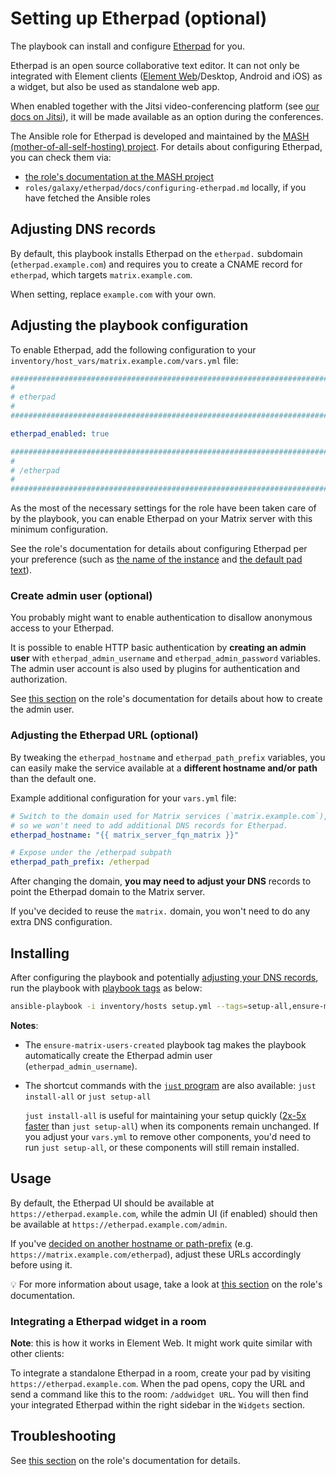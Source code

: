 <!--
SPDX-FileCopyrightText: 2021 Béla Becker
SPDX-FileCopyrightText: 2021 - 2024 Slavi Pantaleev
SPDX-FileCopyrightText: 2021 pushytoxin
SPDX-FileCopyrightText: 2022 Jim Myhrberg
SPDX-FileCopyrightText: 2022 Nikita Chernyi
SPDX-FileCopyrightText: 2022 felixx9
SPDX-FileCopyrightText: 2024 - 2025 Suguru Hirahara

SPDX-License-Identifier: AGPL-3.0-or-later
-->

# Setting up Etherpad (optional)

The playbook can install and configure [Etherpad](https://etherpad.org) for you.

Etherpad is an open source collaborative text editor. It can not only be integrated with Element clients ([Element Web](configuring-playbook-client-element-web.md)/Desktop, Android and iOS) as a widget, but also be used as standalone web app.

When enabled together with the Jitsi video-conferencing platform (see [our docs on Jitsi](configuring-playbook-jitsi.md)), it will be made available as an option during the conferences.

The Ansible role for Etherpad is developed and maintained by the [MASH (mother-of-all-self-hosting) project](https://github.com/mother-of-all-self-hosting/ansible-role-etherpad). For details about configuring Etherpad, you can check them via:
- [the role's documentation at the MASH project](https://github.com/mother-of-all-self-hosting/ansible-role-etherpad/blob/main/docs/configuring-etherpad.md)
- `roles/galaxy/etherpad/docs/configuring-etherpad.md` locally, if you have fetched the Ansible roles

## Adjusting DNS records

By default, this playbook installs Etherpad on the `etherpad.` subdomain (`etherpad.example.com`) and requires you to create a CNAME record for `etherpad`, which targets `matrix.example.com`.

When setting, replace `example.com` with your own.

## Adjusting the playbook configuration

To enable Etherpad, add the following configuration to your `inventory/host_vars/matrix.example.com/vars.yml` file:

```yaml
########################################################################
#                                                                      #
# etherpad                                                             #
#                                                                      #
########################################################################

etherpad_enabled: true

########################################################################
#                                                                      #
# /etherpad                                                            #
#                                                                      #
########################################################################
```

As the most of the necessary settings for the role have been taken care of by the playbook, you can enable Etherpad on your Matrix server with this minimum configuration.

See the role's documentation for details about configuring Etherpad per your preference (such as [the name of the instance](https://github.com/mother-of-all-self-hosting/ansible-role-etherpad/blob/main/docs/configuring-etherpad.md#set-the-name-of-the-instance-optional) and [the default pad text](https://github.com/mother-of-all-self-hosting/ansible-role-etherpad/blob/main/docs/configuring-etherpad.md#set-the-default-text-optional)).

### Create admin user (optional)

You probably might want to enable authentication to disallow anonymous access to your Etherpad.

It is possible to enable HTTP basic authentication by **creating an admin user** with `etherpad_admin_username` and `etherpad_admin_password` variables. The admin user account is also used by plugins for authentication and authorization.

See [this section](https://github.com/mother-of-all-self-hosting/ansible-role-etherpad/blob/main/docs/configuring-etherpad.md#create-admin-user-optional) on the role's documentation for details about how to create the admin user.

### Adjusting the Etherpad URL (optional)

By tweaking the `etherpad_hostname` and `etherpad_path_prefix` variables, you can easily make the service available at a **different hostname and/or path** than the default one.

Example additional configuration for your `vars.yml` file:

```yaml
# Switch to the domain used for Matrix services (`matrix.example.com`),
# so we won't need to add additional DNS records for Etherpad.
etherpad_hostname: "{{ matrix_server_fqn_matrix }}"

# Expose under the /etherpad subpath
etherpad_path_prefix: /etherpad
```

After changing the domain, **you may need to adjust your DNS** records to point the Etherpad domain to the Matrix server.

If you've decided to reuse the `matrix.` domain, you won't need to do any extra DNS configuration.

## Installing

After configuring the playbook and potentially [adjusting your DNS records](#adjusting-dns-records), run the playbook with [playbook tags](playbook-tags.md) as below:

<!-- NOTE: let this conservative command run (instead of install-all) to make it clear that failure of the command means something is clearly broken. -->
```sh
ansible-playbook -i inventory/hosts setup.yml --tags=setup-all,ensure-matrix-users-created,start
```

**Notes**:

- The `ensure-matrix-users-created` playbook tag makes the playbook automatically create the Etherpad admin user (`etherpad_admin_username`).

- The shortcut commands with the [`just` program](just.md) are also available: `just install-all` or `just setup-all`

  `just install-all` is useful for maintaining your setup quickly ([2x-5x faster](../CHANGELOG.md#2x-5x-performance-improvements-in-playbook-runtime) than `just setup-all`) when its components remain unchanged. If you adjust your `vars.yml` to remove other components, you'd need to run `just setup-all`, or these components will still remain installed.

## Usage

By default, the Etherpad UI should be available at `https://etherpad.example.com`, while the admin UI (if enabled) should then be available at `https://etherpad.example.com/admin`.

If you've [decided on another hostname or path-prefix](#adjusting-the-etherpad-url-optional) (e.g. `https://matrix.example.com/etherpad`), adjust these URLs accordingly before using it.

💡 For more information about usage, take a look at [this section](https://github.com/mother-of-all-self-hosting/ansible-role-etherpad/blob/main/docs/configuring-etherpad.md#usage) on the role's documentation.

### Integrating a Etherpad widget in a room

**Note**: this is how it works in Element Web. It might work quite similar with other clients:

To integrate a standalone Etherpad in a room, create your pad by visiting `https://etherpad.example.com`. When the pad opens, copy the URL and send a command like this to the room: `/addwidget URL`. You will then find your integrated Etherpad within the right sidebar in the `Widgets` section.

## Troubleshooting

See [this section](https://github.com/mother-of-all-self-hosting/ansible-role-etherpad/blob/main/docs/configuring-etherpad.md#troubleshooting) on the role's documentation for details.
